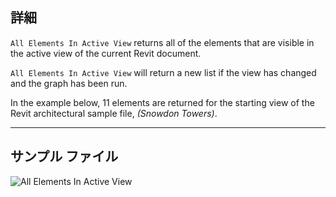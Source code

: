 ## 詳細
`All Elements In Active View` returns all of the elements that are visible in the active view of the current Revit document.

`All Elements In Active View` will return a new list if the view has changed and the graph has been run.

In the example below, 11 elements are returned for the starting view of the Revit architectural sample file, _(Snowdon Towers)_.
___
## サンプル ファイル

![All Elements In Active View](./DSRevitNodesUI.ElementsInView_img.jpg)
